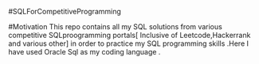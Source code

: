 #SQLForCompetitiveProgramming

#Motivation
This repo contains all my SQL solutions from various competitive SQLproogramming portals[ Inclusive of Leetcode,Hackerrank and various other] in order to practice my SQL programming skills .Here I have used Oracle Sql as my coding language .

